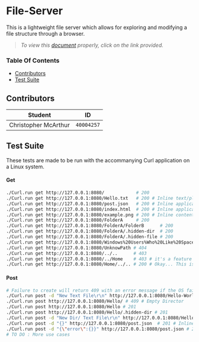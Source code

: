 # File-Server
This is a lightweight file server which allows for exploring and modifying a file structure through a browser.

>*To view this [document](https://github.com/prince-chrismc/Data-Communication/blob/master/Assignments/File-Server/README.md) properly, click on the link provided.*

### Table Of Contents
* [Contributors](#contributors)
* [Test Suite](#Test-Suite)

## Contributors
**Student** | **ID**
:---:| ---
Christopher McArthur | `40004257`

## Test Suite
These tests are made to be run with the accommanying Curl application on a Linux system.

#### Get
```sh
./Curl.run get http://127.0.0.1:8080/            # 200
./Curl.run get http://127.0.0.1:8080/Hello.txt   # 200 # Inline text/plain # Default
./Curl.run get http://127.0.0.1:8080/post.json   # 200 # Inline application/json for browser
./Curl.run get http://127.0.0.1:8080/index.html  # 200 # Inline application/html for browser
./Curl.run get http://127.0.0.1:8080/example.png # 200 # Inline content for browser
./Curl.run get http://127.0.0.1:8080/FolderA     # 200
./Curl.run get http://127.0.0.1:8080/FolderA/FolderB      # 200
./Curl.run get http://127.0.0.1:8080/FolderA/.hidden-dir  # 200
./Curl.run get http://127.0.0.1:8080/FolderA/.hidden-file # 200
./Curl.run get http://127.0.0.1:8080/Windows%20Users%Who%20Like%20Spaces # 200
./Curl.run get http://127.0.0.1:8080/UnknowPath # 404
./Curl.run get http://127.0.0.1:8080/../..      # 403
./Curl.run get http://127.0.0.1:8080/../Home    # 403 # it's a feature not a bug!
./Curl.run get http://127.0.0.1:8080/Home/../.. # 200 # Okay... This is a bug
```
#### Post
```sh
# Failure to create will return 409 with an error message if the OS failed.
./Curl.run post -d "New Text File\r\n" http://127.0.0.1:8080/Hello-World.txt # 201
./Curl.run post http://127.0.0.1:8080/Hello/ # 409 # Empty Director
./Curl.run post http://127.0.0.1:8080/Hello # 201
./Curl.run post http://127.0.0.1:8080/Hello/.hidden-dir # 201
./Curl.run post -d "New Dir/ Text File\r\n" http://127.0.0.1:8080/Hello/World.txt # 201
./Curl.run post -d "{}" http://127.0.0.1:8080/post.json  # 201 # Inline application/json for browsers
./Curl.run post -d "{\"error\":{}}" http://127.0.0.1:8080/post.json # 201 # old backed up to disk
# TO DO : More use cases
```
